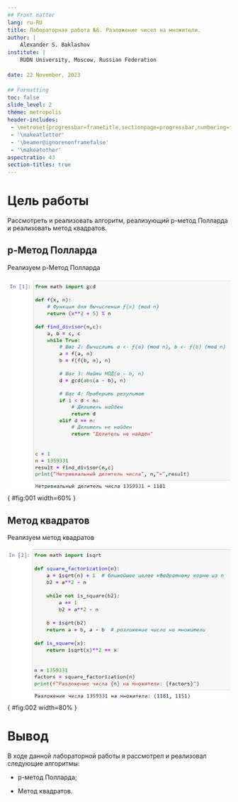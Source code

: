 ```yaml
---
## Front matter
lang: ru-RU
title: Лабораторная работа №6. Разложение чисел на множители.
author: |
	Alexander S. Baklashov
institute: |
	RUDN University, Moscow, Russian Federation

date: 22 November, 2023

## Formatting
toc: false
slide_level: 2
theme: metropolis
header-includes: 
 - \metroset{progressbar=frametitle,sectionpage=progressbar,numbering=fraction}
 - '\makeatletter'
 - '\beamer@ignorenonframefalse'
 - '\makeatother'
aspectratio: 43
section-titles: true
---
```


# Цель работы

Рассмотреть и реализовать алгоритм, реализующий p-метод Полларда и реализовать метод квадратов.

## p-Метод Полларда

Реализуем p-Метод Полларда

![p-Метод Полларда](image/1.png){ #fig:001 width=60% }

## Метод квадратов

Реализуем метод квадратов

![Метод квадратов](image/2.png){ #fig:002 width=80% }

# Вывод

В ходе данной лабораторной работы я рассмотрел и реализовал следующие алгоритмы:

- p-метод Полларда;

- Метод квадратов.